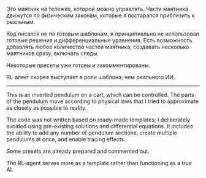Это маятник на тележке, которой можно управлять. Части маятника движутся по физическим законам, которые я постарался приблизить к реальным.

Код писался не по готовым шаблонам, я принципиально не использовал готовые решения и дифференциальные уравнения.
Есть возможность добавлять любое количество частей маятника, создавать несколько маятников сразу, включать следы.

Некоторые пресеты уже готовы и закомментированы.

RL-агент скорее выступает в роли шаблона, чем реального ИИ.

---------------------

This is an inverted pendulum on a cart, which can be controlled. The parts of the pendulum move according to physical laws that I tried to approximate as closely as possible to reality.

The code was not written based on ready-made templates; I deliberately avoided using pre-existing solutions and differential equations.
It includes the ability to add any number of pendulum sections, create multiple pendulums at once, and enable tracing effects.

Some presets are already prepared and commented out.

The RL-agent serves more as a template rather than functioning as a true AI.
